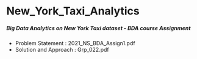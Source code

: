 # New_York_Taxi_Analytics
##### Big Data Analytics on New York Taxi dataset - BDA course Assignment
* Problem Statement : 2021_NS_BDA_Assign1.pdf
* Solution and Approach : Grp_022.pdf
